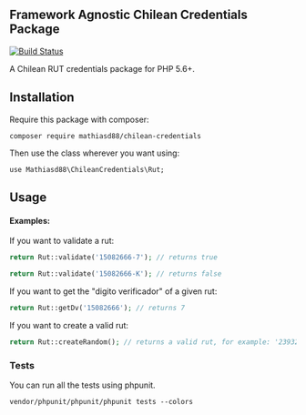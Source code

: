 ## Framework Agnostic Chilean Credentials Package

[![Build Status](https://travis-ci.org/mathiasd88/chilean-credentials.svg?branch=master)](https://travis-ci.org/mathiasd88/chilean-credentials)

A Chilean RUT credentials package for PHP 5.6+.

## Installation

Require this package with composer:

```
composer require mathiasd88/chilean-credentials
```

Then use the class wherever you want using:

```
use Mathiasd88\ChileanCredentials\Rut;
```

## Usage

#### Examples:

If you want to validate a rut:

```php
return Rut::validate('15082666-7'); // returns true
```

```php
return Rut::validate('15082666-K'); // returns false
```

If you want to get the "digito verificador" of a given rut:

```php
return Rut::getDv('15082666'); // returns 7
```

If you want to create a valid rut:

```php
return Rut::createRandom(); // returns a valid rut, for example: '23932394-4'
```

### Tests

You can run all the tests using phpunit.

```
vendor/phpunit/phpunit/phpunit tests --colors
```
